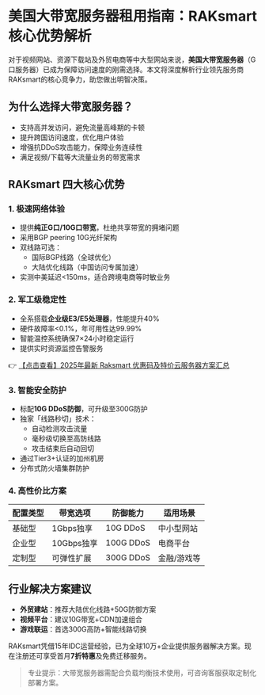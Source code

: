 # 美国大带宽服务器租用指南：RAKsmart 核心优势解析

对于视频网站、资源下载站及外贸电商等中大型网站来说，**美国大带宽服务器**（G口服务器）已成为保障访问速度的刚需选择。本文将深度解析行业领先服务商RAKsmart的核心竞争力，助您做出明智决策。

## 为什么选择大带宽服务器？
- 支持高并发访问，避免流量高峰期的卡顿
- 提升跨国访问速度，优化用户体验
- 增强抗DDoS攻击能力，保障业务连续性
- 满足视频/下载等大流量业务的带宽需求

## RAKsmart 四大核心优势

### 1. 极速网络体验
- 提供**纯正G口/10G口带宽**，杜绝共享带宽的拥堵问题
- 采用BGP peering 10G光纤架构
- 双线路可选：
  - 国际BGP线路（全球优化）
  - 大陆优化线路（中国访问专属加速）
- 实测中美延迟<150ms，适合跨境电商等时敏业务

### 2. 军工级稳定性
- 全系搭载**企业级E3/E5处理器**，性能提升40%
- 硬件故障率<0.1%，年可用性达99.99%
- 智能温控系统确保7×24小时稳定运行
- 提供实时资源监控告警服务

👉 [【点击查看】2025年最新 Raksmart 优惠码及特价云服务器方案汇总](https://bit.ly/raksmart)

### 3. 智能安全防护
- 标配**10G DDoS防御**，可升级至300G防护
- 独家「线路秒切」技术：
  - 自动检测攻击流量
  - 毫秒级切换至高防线路
  - 攻击结束后自动回切
- 通过Tier3+认证的加州机房
- 分布式防火墙集群防护

### 4. 高性价比方案
| 配置类型       | 带宽选项     | 防御能力   | 适用场景         |
|----------------|--------------|------------|------------------|
| 基础型         | 1Gbps独享    | 10G DDoS   | 中小型网站       |
| 企业型         | 10Gbps独享   | 100G DDoS  | 电商平台         |
| 定制型         | 可弹性扩展   | 300G DDoS  | 金融/游戏等      |

## 行业解决方案建议
- **外贸建站**：推荐大陆优化线路+50G防御方案
- **视频平台**：建议10G带宽+CDN加速组合
- **游戏联运**：首选300G高防+智能线路切换

RAKsmart凭借15年IDC运营经验，已为全球10万+企业提供服务器解决方案。现在注册还可享受首月**7折特惠**及免费迁移服务。

> 专业提示：大带宽服务器需配合负载均衡技术使用，可咨询客服获取定制化部署方案。